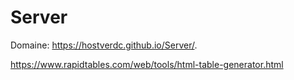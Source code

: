 # Server

Domaine: https://hostverdc.github.io/Server/.


https://www.rapidtables.com/web/tools/html-table-generator.html

